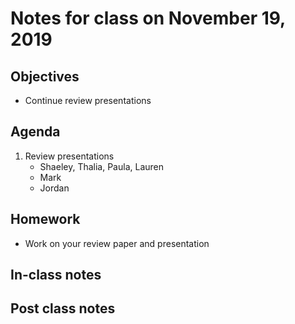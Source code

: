 # Notes for class on November 19, 2019

## Objectives
* Continue review presentations

## Agenda
1. Review presentations
	- Shaeley, Thalia, Paula, Lauren
	- Mark
	- Jordan

## Homework
* Work on your review paper and presentation

## In-class notes

## Post class notes
